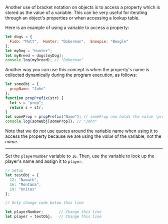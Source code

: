 Another use of bracket notation on objects is to access a property which is stored as the value of a variable. This can be very useful for iterating through an object's properties or when accessing a lookup table.

Here is an example of using a variable to access a property:

```js
let dogs = {
  Fido: "Mutt",  Hunter: "Doberman",  Snoopie: "Beagle"
};
let myDog = "Hunter";
let myBreed = dogs[myDog];
console.log(myBreed); // "Doberman"
```

Another way you can use this concept is when the property's name is collected dynamically during the program execution, as follows:

```js
let someObj = {
  propName: "John"
};
function propPrefix(str) {
  let s = "prop";
  return s + str;
}
let someProp = propPrefix("Name"); // someProp now holds the value 'propName'
console.log(someObj[someProp]); // "John"
```

Note that we do *not* use quotes around the variable name when using it to access the property because we are using the *value* of the variable, not the *name*.

------

Set the `playerNumber` variable to `16`. Then, use the variable to look up the player's name and assign it to `player`.

```js
// Setup
let testObj = {
  12: "Namath",
  16: "Montana",
  19: "Unitas"
};

// Only change code below this line

let playerNumber;       // Change this line
let player = testObj;   // Change this line
```

